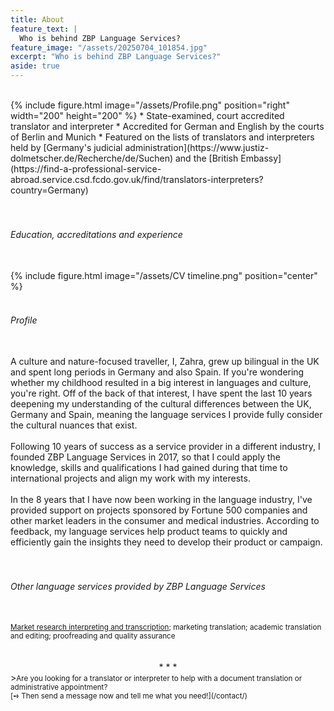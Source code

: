 ```yaml
---
title: About
feature_text: |
  Who is behind ZBP Language Services?
feature_image: "/assets/20250704_101854.jpg"
excerpt: "Who is behind ZBP Language Services?"
aside: true
---
```


<br>
{% include figure.html image="/assets/Profile.png" position="right" width="200" height="200" %}
* State-examined, court accredited translator and interpreter
* Accredited for German and English by the courts of Berlin and Munich
* Featured on the lists of translators and interpreters held by [Germany's judicial administration](https://www.justiz-dolmetscher.de/Recherche/de/Suchen) and the [British Embassy](https://find-a-professional-service-abroad.service.csd.fcdo.gov.uk/find/translators-interpreters?country=Germany)
<br><br><br>
<h6>Education, accreditations and experience</h6>
<br>
{% include figure.html image="/assets/CV timeline.png" position="center" %}
<br><br>
<h6>Profile</h6>
<br>
A culture and nature-focused traveller, I, Zahra, grew up bilingual in the UK and spent long periods in Germany and also Spain. If you're wondering whether my childhood resulted in a big interest in languages and culture, you're right. Off of the back of that interest, I have spent the last 10 years deepening my understanding of the cultural differences between the UK, Germany and Spain, meaning the language services I provide fully consider the cultural nuances that exist.
<br><br>
Following 10 years of success as a service provider in a different industry, I founded ZBP Language Services in 2017, so that I could apply the knowledge, skills and qualifications I had gained during that time to international projects and align my work with my interests.
<br><br>
In the 8 years that I have now been working in the language industry, I've provided support on projects sponsored by Fortune 500 companies and other market leaders in the consumer and medical industries. According to feedback, my language services help product teams to quickly and efficiently gain the insights they need to develop their product or campaign.
<br><br><br>
<h6>Other language services provided by ZBP Language Services</h6>
<br>
<small><a href="https://www.zbp-language-services.com/" target="_blank" title="Market research interpreting and transcription">Market research interpreting and transcription</a>; marketing translation; academic translation and editing; proofreading and quality assurance</small>
<br><br><br>
<center>* * *</center>
><small>Are you looking for a translator or interpreter to help with a document translation or administrative appointment?<br>[➺ Then send a message now and tell me what you need!](/contact/)</small>

<br>